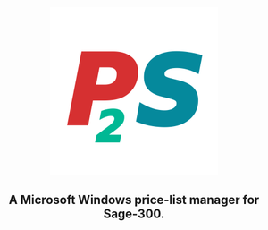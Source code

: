 <p align="center"><img src="readme_data/p2syslogo-large.png"></p>

<h2 align="center">A Microsoft Windows price-list manager for Sage-300.</h2>
